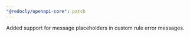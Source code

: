 ```yaml
---
"@redocly/openapi-core": patch
---
```


Added support for message placeholders in custom rule error messages.
